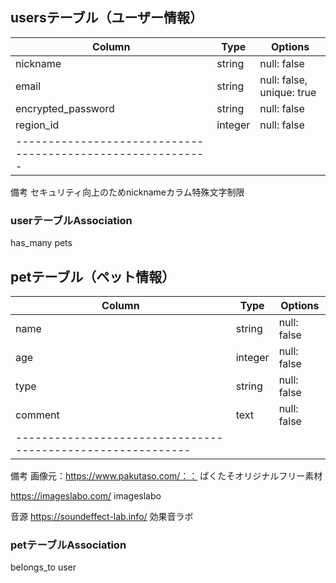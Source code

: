 ## usersテーブル（ユーザー情報）

|Column            |Type      |Options                      |
|------------------|----------|-----------------------------|
|nickname          |string    |null: false                  |
|email             |string    |null: false, unique: true    |
|encrypted_password|string    |null: false                  |
|region_id         |integer   |null: false                  |
|-----------------------------------------------------------|
備考
セキュリティ向上のためnicknameカラム特殊文字制限

### userテーブルAssociation
has_many pets


## petテーブル（ペット情報）

|Column            |Type      |Options                      |
|------------------|----------|-----------------------------|
|name              |string    |null: false                  |
|age               |integer   |null: false                  |
|type              |string    |null: false                  |
|comment           |text      |null: false                  |
|-----------------------------------------------------------|
備考
画像元：https://www.pakutaso.com/：：
ぱくたそオリジナルフリー素材

https://imageslabo.com/
imageslabo

音源
https://soundeffect-lab.info/
効果音ラボ

### petテーブルAssociation
belongs_to user